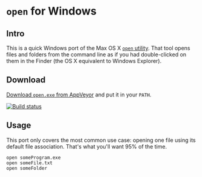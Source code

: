 # `open` for Windows #

## Intro ##

This is a quick Windows port of the Max OS X
[`open` utility](http://ss64.com/osx/open.html). That tool opens files
and folders from the command line as if you had double-clicked on them
in the Finder (the OS X equivalent to Windows Explorer).

## Download ##

[Download `open.exe` from AppVeyor](https://ci.appveyor.com/project/lassik/winopen/build/artifacts) and put it in your `PATH`.

[![Build status](https://ci.appveyor.com/api/projects/status/pry7d7h000i1n099?svg=true)](https://ci.appveyor.com/project/lassik/winopen)

## Usage ##

This port only covers the most common use case: opening one file using
its default file association. That's what you'll want 95% of the time.

    open someProgram.exe
    open someFile.txt
    open someFolder
